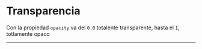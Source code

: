 # Transparencia

Con la propiedad `opacity` va del `0.0` totalente transparente, hasta el `1`, totlamente opaco

---